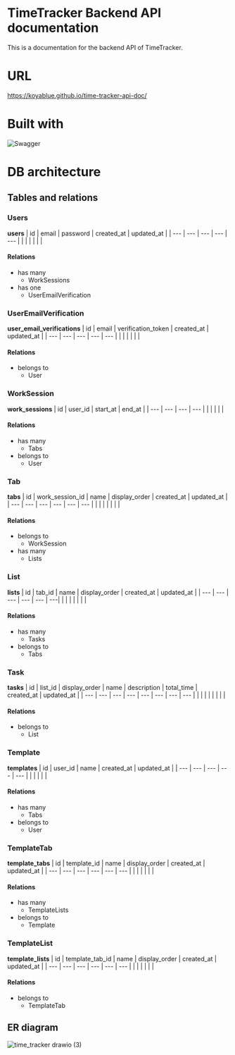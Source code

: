 # TimeTracker Backend API documentation
This is a documentation for the backend API of TimeTracker.

# URL
https://koyablue.github.io/time-tracker-api-doc/

# Built with
![Swagger](https://img.shields.io/badge/-Swagger-%23Clojure?style=for-the-badge&logo=swagger&logoColor=white)

# DB architecture
## Tables and relations

### Users

**users**
| id | email | password | created_at | updated_at |
| --- | --- | --- | --- | --- |
|  |  |  |  |  |

#### Relations
- has many
  - WorkSessions
- has one
  - UserEmailVerification

### UserEmailVerification

**user_email_verifications**
| id | email | verification_token | created_at | updated_at |
| --- | --- | --- | --- | --- |
|  |  |  |  |  |

#### Relations
- belongs to
  - User

### WorkSession

**work_sessions**
| id | user_id | start_at | end_at |
| --- | --- | --- | --- |
|  |  |  |  |

#### Relations
- has many
  - Tabs
- belongs to
  - User

### Tab

**tabs**
| id | work_session_id | name | display_order | created_at | updated_at |
| --- | --- | --- | --- | --- | --- |
|  |  |  |  |  |   |

#### Relations
- belongs to
  - WorkSession
- has many
  - Lists

### List

**lists**
| id | tab_id | name | display_order | created_at | updated_at |
| --- | --- | --- | --- | --- | ---|
|  |  |  |  |  |  |

#### Relations
- has many
  - Tasks
- belongs to
  - Tabs

### Task

**tasks**
| id | list_id | display_order | name | description | total_time | created_at | updated_at |
| --- | --- | --- | --- | --- | --- | --- | --- |
|  |  |  |  |  |  |  |

#### Relations
- belongs to
  - List

### Template

**templates**
| id | user_id | name | created_at | updated_at |
| --- | --- | --- | --- | --- |
|  |  |  |  |

#### Relations
- has many
  - Tabs
- belongs to
  - User

### TemplateTab

**template_tabs**
| id | template_id | name | display_order | created_at | updated_at |
| --- | --- | --- | --- | --- | --- |
|  |  |  |  |  |

#### Relations
- has many
  - TemplateLists
- belongs to
  - Template

### TemplateList

**template_lists**
| id | template_tab_id | name | display_order | created_at | updated_at |
| --- | --- | --- | --- | --- | --- |
|  |  |  |  |  |

#### Relations
- belongs to
  - TemplateTab

## ER diagram

![time_tracker drawio (3)](https://github.com/koyablue/time-management-proj-memo/assets/43242050/8d9da067-7be1-4037-add7-0ea518bb9631)
